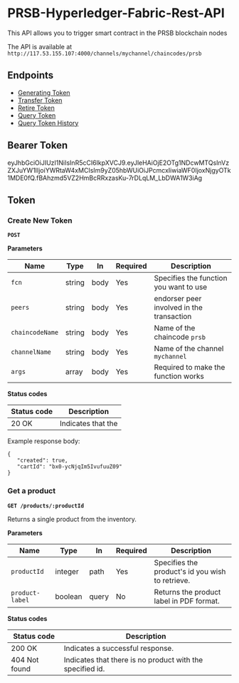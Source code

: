 # PRSB-Hyperledger-Fabric-Rest-API

This API allows you to trigger smart contract in the PRSB blockchain nodes

The API is available at `http://117.53.155.107:4000/channels/mychannel/chaincodes/prsb`

## Endpoints

- [Generating Token](#Token)
- [Transfer Token](#Transfer)
- [Retire Token](#Retire)
- [Query Token](#Query)
- [Query Token History](#History)

## Bearer Token
eyJhbGciOiJIUzI1NiIsInR5cCI6IkpXVCJ9.eyJleHAiOjE2OTg1NDcwMTQsInVzZXJuYW1lIjoiYWRtaW4xMCIsIm9yZ05hbWUiOiJPcmcxIiwiaWF0IjoxNjgyOTk1MDE0fQ.fBAhzmd5VZ2HmBcRRxzasKu-7rDLqLM_LbDWA1W3iAg

## Token
### Create New Token

**`POST `**

**Parameters**

| Name            | Type    | In    | Required | Description                                      |
| --------------- | ------- | ----- | -------- | ------------------------------------------------ |
| `fcn`           | string  | body  | Yes      | Specifies the function you want to use           |
| `peers`         | string  | body  | Yes      | endorser peer involved in the transaction        |
| `chaincodeName` | string  | body  | Yes      | Name of the chaincode `prsb`                     |
| `channelName`   | string  | body  | Yes      | Name of the channel `mychannel`                  |
| `args`          | array   | body  | Yes      | Required to make the function works              |

**Status codes**

| Status code | Description                                            |
| ----------- | ------------------------------------------------------ |
| 20 OK       | Indicates that the  |

Example response body:

```
{
   "created": true,
   "cartId": "bx0-ycNjqIm5IvufuuZ09"
}
```


### Get a product

**`GET /products/:productId`**

Returns a single product from the inventory.

**Parameters**

| Name            | Type    | In    | Required | Description                                      |
| --------------- | ------- | ----- | -------- | ------------------------------------------------ |
| `productId`     | integer | path  | Yes      | Specifies the product's id you wish to retrieve. |
| `product-label` | boolean | query | No       | Returns the product label in PDF format.         |

**Status codes**

| Status code   | Description                                               |
| ------------- | --------------------------------------------------------- |
| 200 OK        | Indicates a successful response.                          |
| 404 Not found | Indicates that there is no product with the specified id. |
